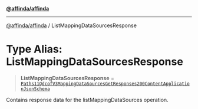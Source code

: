 [**@affinda/affinda**](../README.md)

***

[@affinda/affinda](../globals.md) / ListMappingDataSourcesResponse

# Type Alias: ListMappingDataSourcesResponse

> **ListMappingDataSourcesResponse** = [`Paths11QdcofV3MappingDataSourcesGetResponses200ContentApplicationJsonSchema`](../interfaces/Paths11QdcofV3MappingDataSourcesGetResponses200ContentApplicationJsonSchema.md)

Contains response data for the listMappingDataSources operation.
